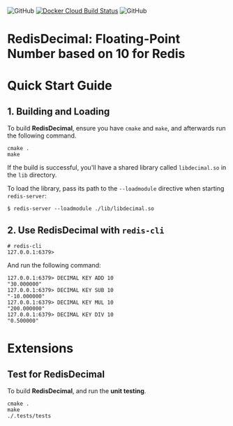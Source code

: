 ![GitHub](https://img.shields.io/github/v/release/joverzhang/redis-decimal?include_prereleases)
[![Docker Cloud Build Status](https://img.shields.io/docker/cloud/build/ttmo/redis-decimal?logo=docker)](https://hub.docker.com/repository/docker/ttmo/redis-decimal)
![GitHub](https://img.shields.io/github/license/JoverZhang/redis-decimal)

# RedisDecimal: Floating-Point Number based on 10 for Redis

# Quick Start Guide

## 1. Building and Loading

To build **RedisDecimal**, ensure you have `cmake` and `make`, and afterwards run the following command.

```shell
cmake .
make
```

If the build is successful, you'll have a shared library called `libdecimal.so` in the `lib` directory.

To load the library, pass its path to the `--loadmodule` directive when starting `redis-server`:

```shell
$ redis-server --loadmodule ./lib/libdecimal.so
```

## 2. Use RedisDecimal with `redis-cli`

```shell
# redis-cli
127.0.0.1:6379>
```

And run the following command:

```shell
127.0.0.1:6379> DECIMAL KEY ADD 10
"30.000000"
127.0.0.1:6379> DECIMAL KEY SUB 10 
"-10.000000"
127.0.0.1:6379> DECIMAL KEY MUL 10
"200.000000"
127.0.0.1:6379> DECIMAL KEY DIV 10
"0.500000"
```

# Extensions

## Test for RedisDecimal

To build **RedisDecimal**, and run the **unit testing**.

```shell
cmake .
make
./.tests/tests
```
